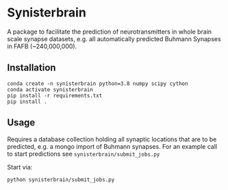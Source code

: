 # Synisterbrain
A package to facilitate the prediction of neurotransmitters in whole brain scale synapse datasets, e.g. all automatically predicted Buhmann Synapses in FAFB (~240,000,000).

## Installation
```
conda create -n synisterbrain python=3.8 numpy scipy cython
conda activate synisterbrain
pip install -r requirements.txt
pip install .
```

## Usage
Requires a database collection holding all synaptic locations that are to be predicted, e.g. a mongo import of Buhmann synapses. For an example call to start predictions see `synisterbrain/submit_jobs.py`

Start via:
```
python synisterbrain/submit_jobs.py
```
